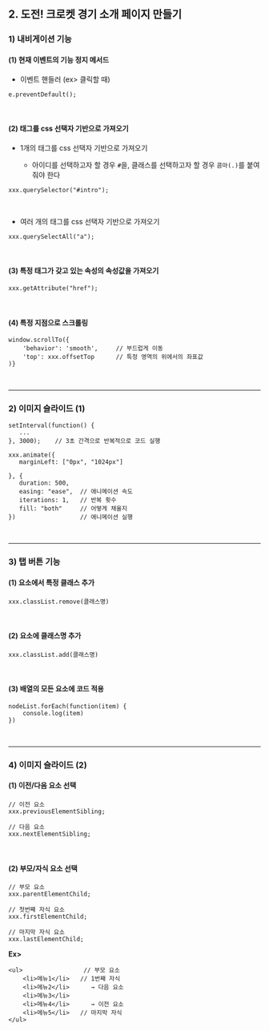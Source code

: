 ## 2. 도전! 크로켓 경기 소개 페이지 만들기   
### 1) 내비게이션 기능
#### (1) 현재 이벤트의 기능 정지 메서드
* 이벤트 핸들러 (ex> 클릭할 때)

```
e.preventDefault();
```

<br>

#### (2) 태그를 css 선택자 기반으로 가져오기
* 1개의 태그를 css 선택자 기반으로 가져오기

   * 아이디를 선택하고자 할 경우 ```#```을, 클래스를 선택하고자 할 경우 ```콤마(.)```를 붙여줘야 한다

```
xxx.querySelector("#intro");
```

<br>

* 여러 개의 태그를 css 선택자 기반으로 가져오기
```
xxx.querySelectAll("a");
```

<br>

#### (3) 특정 태그가 갖고 있는 속성의 속성값을 가져오기
```
xxx.getAttribute("href");
```

<br>

#### (4) 특정 지점으로 스크롤링
```
window.scrollTo({
    'behavior': 'smooth',     // 부드럽게 이동
    'top': xxx.offsetTop      // 특정 영역의 위에서의 좌표값
)}
```

<br>
<hr>

### 2) 이미지 슬라이드 (1)
```
setInterval(function() {
   ...
}, 3000);    // 3초 간격으로 반복적으로 코드 실행

xxx.animate({
   marginLeft: ["0px", "1024px"]
   
}, {
   duration: 500,
   easing: "ease",  // 애니메이션 속도
   iterations: 1,   // 반복 횟수
   fill: "both"     // 어떻게 채울지
})                  // 애니메이션 실행
```

<br>
<hr>

### 3) 탭 버튼 기능
#### (1) 요소에서 특정 클래스 추가
```
xxx.classList.remove(클래스명)
```

<br>

#### (2) 요소에 클래스명 추가
```
xxx.classList.add(클래스명)
```

<br>

#### (3) 배열의 모든 요소에 코드 적용
```
nodeList.forEach(function(item) {
    console.log(item)
})
```

<br>
<hr>

### 4) 이미지 슬라이드 (2)
#### (1) 이전/다음 요소 선택
```
// 이전 요소
xxx.previousElementSibling;

// 다음 요소
xxx.nextElementSibling;
```

<br>

#### (2) 부모/자식 요소 선택
```
// 부모 요소
xxx.parentElementChild;

// 첫번째 자식 요소
xxx.firstElementChild;

// 마지막 자식 요소
xxx.lastElementChild;
```

__Ex>__
```
<ul>                 // 부모 요소
    <li>메뉴1</li>   // 1번째 자식
    <li>메뉴2</li>      → 다음 요소
    <li>메뉴3</li>
    <li>메뉴4</li>      → 이전 요소
    <li>메뉴5</li>   // 마지막 자식
</ul>
```
